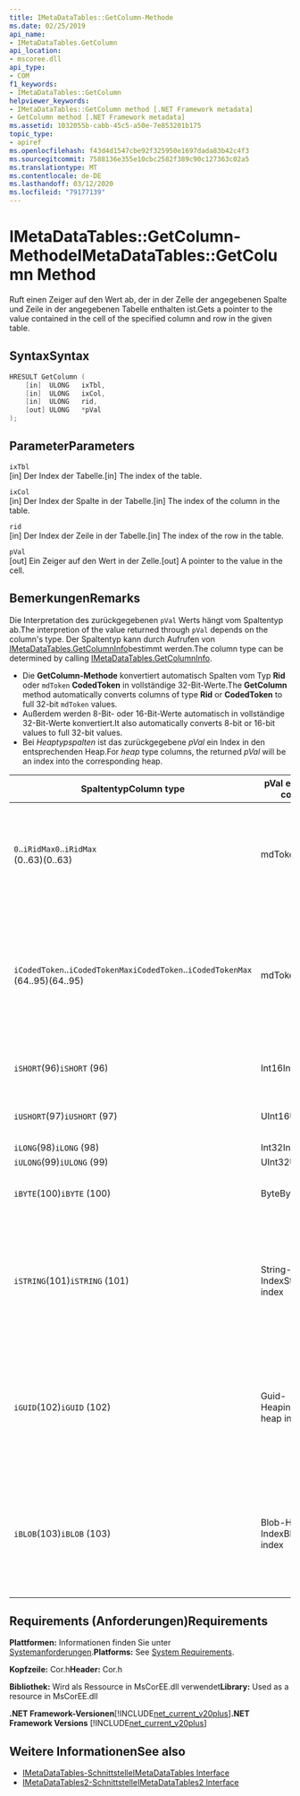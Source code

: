 ```yaml
---
title: IMetaDataTables::GetColumn-Methode
ms.date: 02/25/2019
api_name:
- IMetaDataTables.GetColumn
api_location:
- mscoree.dll
api_type:
- COM
f1_keywords:
- IMetaDataTables::GetColumn
helpviewer_keywords:
- IMetaDataTables::GetColumn method [.NET Framework metadata]
- GetColumn method [.NET Framework metadata]
ms.assetid: 1032055b-cabb-45c5-a50e-7e853201b175
topic_type:
- apiref
ms.openlocfilehash: f43d4d1547cbe92f325950e1697dada83b42c4f3
ms.sourcegitcommit: 7588136e355e10cbc2582f389c90c127363c02a5
ms.translationtype: MT
ms.contentlocale: de-DE
ms.lasthandoff: 03/12/2020
ms.locfileid: "79177139"
---
```

# <a name="imetadatatablesgetcolumn-method"></a><span data-ttu-id="4cbf4-102">IMetaDataTables::GetColumn-Methode</span><span class="sxs-lookup"><span data-stu-id="4cbf4-102">IMetaDataTables::GetColumn Method</span></span>
<span data-ttu-id="4cbf4-103">Ruft einen Zeiger auf den Wert ab, der in der Zelle der angegebenen Spalte und Zeile in der angegebenen Tabelle enthalten ist.</span><span class="sxs-lookup"><span data-stu-id="4cbf4-103">Gets a pointer to the value contained in the cell of the specified column and row in the given table.</span></span>  
  
## <a name="syntax"></a><span data-ttu-id="4cbf4-104">Syntax</span><span class="sxs-lookup"><span data-stu-id="4cbf4-104">Syntax</span></span>  
  
```cpp  
HRESULT GetColumn (
    [in]  ULONG   ixTbl,  
    [in]  ULONG   ixCol,  
    [in]  ULONG   rid,  
    [out] ULONG   *pVal  
);  
```  
  
## <a name="parameters"></a><span data-ttu-id="4cbf4-105">Parameter</span><span class="sxs-lookup"><span data-stu-id="4cbf4-105">Parameters</span></span>

 `ixTbl`  
 <span data-ttu-id="4cbf4-106">[in] Der Index der Tabelle.</span><span class="sxs-lookup"><span data-stu-id="4cbf4-106">[in] The index of the table.</span></span>  
  
 `ixCol`  
 <span data-ttu-id="4cbf4-107">[in] Der Index der Spalte in der Tabelle.</span><span class="sxs-lookup"><span data-stu-id="4cbf4-107">[in] The index of the column in the table.</span></span>  
  
 `rid`  
 <span data-ttu-id="4cbf4-108">[in] Der Index der Zeile in der Tabelle.</span><span class="sxs-lookup"><span data-stu-id="4cbf4-108">[in] The index of the row in the table.</span></span>  
  
 `pVal`  
 <span data-ttu-id="4cbf4-109">[out] Ein Zeiger auf den Wert in der Zelle.</span><span class="sxs-lookup"><span data-stu-id="4cbf4-109">[out] A pointer to the value in the cell.</span></span>  

## <a name="remarks"></a><span data-ttu-id="4cbf4-110">Bemerkungen</span><span class="sxs-lookup"><span data-stu-id="4cbf4-110">Remarks</span></span>

<span data-ttu-id="4cbf4-111">Die Interpretation des zurückgegebenen `pVal` Werts hängt vom Spaltentyp ab.</span><span class="sxs-lookup"><span data-stu-id="4cbf4-111">The interpretion of the value returned through `pVal` depends on the column's type.</span></span> <span data-ttu-id="4cbf4-112">Der Spaltentyp kann durch Aufrufen von [IMetaDataTables.GetColumnInfo](imetadatatables-getcolumninfo-method.md)bestimmt werden.</span><span class="sxs-lookup"><span data-stu-id="4cbf4-112">The column type can be determined by calling [IMetaDataTables.GetColumnInfo](imetadatatables-getcolumninfo-method.md).</span></span>

- <span data-ttu-id="4cbf4-113">Die **GetColumn-Methode** konvertiert automatisch Spalten vom Typ **Rid** oder `mdToken` **CodedToken** in vollständige 32-Bit-Werte.</span><span class="sxs-lookup"><span data-stu-id="4cbf4-113">The **GetColumn** method automatically converts columns of type **Rid** or **CodedToken** to full 32-bit `mdToken` values.</span></span>
- <span data-ttu-id="4cbf4-114">Außerdem werden 8-Bit- oder 16-Bit-Werte automatisch in vollständige 32-Bit-Werte konvertiert.</span><span class="sxs-lookup"><span data-stu-id="4cbf4-114">It also automatically converts 8-bit or 16-bit values to full 32-bit values.</span></span>
- <span data-ttu-id="4cbf4-115">Bei *Heaptypspalten* ist das zurückgegebene *pVal* ein Index in den entsprechenden Heap.</span><span class="sxs-lookup"><span data-stu-id="4cbf4-115">For *heap* type columns, the returned *pVal* will be an index into the corresponding heap.</span></span>

| <span data-ttu-id="4cbf4-116">Spaltentyp</span><span class="sxs-lookup"><span data-stu-id="4cbf4-116">Column type</span></span>              | <span data-ttu-id="4cbf4-117">pVal enthält</span><span class="sxs-lookup"><span data-stu-id="4cbf4-117">pVal contains</span></span> | <span data-ttu-id="4cbf4-118">Comment</span><span class="sxs-lookup"><span data-stu-id="4cbf4-118">Comment</span></span>                          |
|--------------------------|---------------|-----------------------------------|
| <span data-ttu-id="4cbf4-119">`0`..`iRidMax`</span><span class="sxs-lookup"><span data-stu-id="4cbf4-119">`0`..`iRidMax`</span></span><br><span data-ttu-id="4cbf4-120">(0..63)</span><span class="sxs-lookup"><span data-stu-id="4cbf4-120">(0..63)</span></span>  | <span data-ttu-id="4cbf4-121">mdToken</span><span class="sxs-lookup"><span data-stu-id="4cbf4-121">mdToken</span></span>     | <span data-ttu-id="4cbf4-122">*pVal* enthält ein vollständiges Token.</span><span class="sxs-lookup"><span data-stu-id="4cbf4-122">*pVal* will contain a full Token.</span></span> <span data-ttu-id="4cbf4-123">Die Funktion konvertiert den Rid automatisch in ein vollständiges Token.</span><span class="sxs-lookup"><span data-stu-id="4cbf4-123">The function automatically converts the Rid into a full token.</span></span> |
| <span data-ttu-id="4cbf4-124">`iCodedToken`..`iCodedTokenMax`</span><span class="sxs-lookup"><span data-stu-id="4cbf4-124">`iCodedToken`..`iCodedTokenMax`</span></span><br><span data-ttu-id="4cbf4-125">(64..95)</span><span class="sxs-lookup"><span data-stu-id="4cbf4-125">(64..95)</span></span> | <span data-ttu-id="4cbf4-126">mdToken</span><span class="sxs-lookup"><span data-stu-id="4cbf4-126">mdToken</span></span> | <span data-ttu-id="4cbf4-127">Nach der Rückkehr enthält *pVal* einen vollständigen Token.</span><span class="sxs-lookup"><span data-stu-id="4cbf4-127">Upon return, *pVal* will contain a full Token.</span></span> <span data-ttu-id="4cbf4-128">Die Funktion dekomprimiert den CodedToken automatisch in ein vollständiges Token.</span><span class="sxs-lookup"><span data-stu-id="4cbf4-128">The function automatically decompresses the CodedToken into a full token.</span></span> |
| <span data-ttu-id="4cbf4-129">`iSHORT`(96)</span><span class="sxs-lookup"><span data-stu-id="4cbf4-129">`iSHORT` (96)</span></span>            | <span data-ttu-id="4cbf4-130">Int16</span><span class="sxs-lookup"><span data-stu-id="4cbf4-130">Int16</span></span>         | <span data-ttu-id="4cbf4-131">Automatisch sign-extended auf 32-Bit.</span><span class="sxs-lookup"><span data-stu-id="4cbf4-131">Automatically sign-extended to 32-bit.</span></span>  |
| <span data-ttu-id="4cbf4-132">`iUSHORT`(97)</span><span class="sxs-lookup"><span data-stu-id="4cbf4-132">`iUSHORT` (97)</span></span>           | <span data-ttu-id="4cbf4-133">UInt16</span><span class="sxs-lookup"><span data-stu-id="4cbf4-133">UInt16</span></span>        | <span data-ttu-id="4cbf4-134">Automatisch sign-extended auf 32-Bit.</span><span class="sxs-lookup"><span data-stu-id="4cbf4-134">Automatically sign-extended to 32-bit.</span></span>  |
| <span data-ttu-id="4cbf4-135">`iLONG`(98)</span><span class="sxs-lookup"><span data-stu-id="4cbf4-135">`iLONG` (98)</span></span>             | <span data-ttu-id="4cbf4-136">Int32</span><span class="sxs-lookup"><span data-stu-id="4cbf4-136">Int32</span></span>         |                                        |
| <span data-ttu-id="4cbf4-137">`iULONG`(99)</span><span class="sxs-lookup"><span data-stu-id="4cbf4-137">`iULONG` (99)</span></span>            | <span data-ttu-id="4cbf4-138">UInt32</span><span class="sxs-lookup"><span data-stu-id="4cbf4-138">UInt32</span></span>        |                                        |
| <span data-ttu-id="4cbf4-139">`iBYTE`(100)</span><span class="sxs-lookup"><span data-stu-id="4cbf4-139">`iBYTE` (100)</span></span>            | <span data-ttu-id="4cbf4-140">Byte</span><span class="sxs-lookup"><span data-stu-id="4cbf4-140">Byte</span></span>          | <span data-ttu-id="4cbf4-141">Automatisch sign-extended auf 32-Bit.</span><span class="sxs-lookup"><span data-stu-id="4cbf4-141">Automatically sign-extended to 32-bit.</span></span>  |
| <span data-ttu-id="4cbf4-142">`iSTRING`(101)</span><span class="sxs-lookup"><span data-stu-id="4cbf4-142">`iSTRING` (101)</span></span>          | <span data-ttu-id="4cbf4-143">String-Heap-Index</span><span class="sxs-lookup"><span data-stu-id="4cbf4-143">String heap index</span></span> | <span data-ttu-id="4cbf4-144">*pVal* ist ein Index im String-Heap.</span><span class="sxs-lookup"><span data-stu-id="4cbf4-144">*pVal* is an index into the String heap.</span></span> <span data-ttu-id="4cbf4-145">Verwenden Sie [IMetadataTables::GetString,](imetadatatables-getstring-method.md) um den tatsächlichen Spaltenzeichenfolgenwert abzurufen.</span><span class="sxs-lookup"><span data-stu-id="4cbf4-145">Use [IMetadataTables::GetString](imetadatatables-getstring-method.md) to get the actual column String value.</span></span> |
| <span data-ttu-id="4cbf4-146">`iGUID`(102)</span><span class="sxs-lookup"><span data-stu-id="4cbf4-146">`iGUID` (102)</span></span>            | <span data-ttu-id="4cbf4-147">Guid-Heapindex</span><span class="sxs-lookup"><span data-stu-id="4cbf4-147">Guid heap index</span></span> | <span data-ttu-id="4cbf4-148">*pVal* ist ein Index im Guid-Heap.</span><span class="sxs-lookup"><span data-stu-id="4cbf4-148">*pVal* is an index into the Guid heap.</span></span> <span data-ttu-id="4cbf4-149">Verwenden Sie [IMetadataTables::GetGuid,](imetadatatables-getguid-method.md) um den tatsächlichen Spalten-Guid-Wert abzurufen.</span><span class="sxs-lookup"><span data-stu-id="4cbf4-149">Use [IMetadataTables::GetGuid](imetadatatables-getguid-method.md) to get the actual column Guid value.</span></span> |
| <span data-ttu-id="4cbf4-150">`iBLOB`(103)</span><span class="sxs-lookup"><span data-stu-id="4cbf4-150">`iBLOB` (103)</span></span>            | <span data-ttu-id="4cbf4-151">Blob-Heap-Index</span><span class="sxs-lookup"><span data-stu-id="4cbf4-151">Blob heap index</span></span> | <span data-ttu-id="4cbf4-152">*pVal* ist ein Index im Blob-Heap.</span><span class="sxs-lookup"><span data-stu-id="4cbf4-152">*pVal* is an index into the Blob heap.</span></span> <span data-ttu-id="4cbf4-153">Verwenden Sie [IMetadataTables::GetBlob,](imetadatatables-getblob-method.md) um den tatsächlichen Spalten-Blobwert abzurufen.</span><span class="sxs-lookup"><span data-stu-id="4cbf4-153">Use [IMetadataTables::GetBlob](imetadatatables-getblob-method.md) to get the actual column Blob value.</span></span> |
  
## <a name="requirements"></a><span data-ttu-id="4cbf4-154">Requirements (Anforderungen)</span><span class="sxs-lookup"><span data-stu-id="4cbf4-154">Requirements</span></span>  
 <span data-ttu-id="4cbf4-155">**Plattformen:** Informationen finden Sie unter [Systemanforderungen](../../../../docs/framework/get-started/system-requirements.md).</span><span class="sxs-lookup"><span data-stu-id="4cbf4-155">**Platforms:** See [System Requirements](../../../../docs/framework/get-started/system-requirements.md).</span></span>  
  
 <span data-ttu-id="4cbf4-156">**Kopfzeile:** Cor.h</span><span class="sxs-lookup"><span data-stu-id="4cbf4-156">**Header:** Cor.h</span></span>  
  
 <span data-ttu-id="4cbf4-157">**Bibliothek:** Wird als Ressource in MsCorEE.dll verwendet</span><span class="sxs-lookup"><span data-stu-id="4cbf4-157">**Library:** Used as a resource in MsCorEE.dll</span></span>  
  
 <span data-ttu-id="4cbf4-158">**.NET Framework-Versionen**[!INCLUDE[net_current_v20plus](../../../../includes/net-current-v20plus-md.md)]</span><span class="sxs-lookup"><span data-stu-id="4cbf4-158">**.NET Framework Versions** [!INCLUDE[net_current_v20plus](../../../../includes/net-current-v20plus-md.md)]</span></span>  
  
## <a name="see-also"></a><span data-ttu-id="4cbf4-159">Weitere Informationen</span><span class="sxs-lookup"><span data-stu-id="4cbf4-159">See also</span></span>

- [<span data-ttu-id="4cbf4-160">IMetaDataTables-Schnittstelle</span><span class="sxs-lookup"><span data-stu-id="4cbf4-160">IMetaDataTables Interface</span></span>](../../../../docs/framework/unmanaged-api/metadata/imetadatatables-interface.md)
- [<span data-ttu-id="4cbf4-161">IMetaDataTables2-Schnittstelle</span><span class="sxs-lookup"><span data-stu-id="4cbf4-161">IMetaDataTables2 Interface</span></span>](../../../../docs/framework/unmanaged-api/metadata/imetadatatables2-interface.md)
